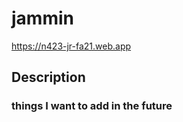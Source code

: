 # jammin
 https://n423-jr-fa21.web.app

 ## Description 
 


 ### things I want to add in the future 
